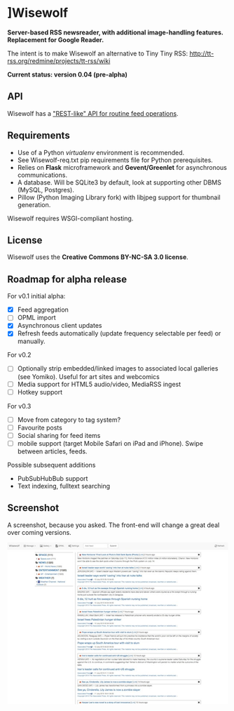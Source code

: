 ]Wisewolf
========

**Server-based RSS newsreader, with additional image-handling features. Replacement for Google Reader.**

The intent is to make Wisewolf an alternative to Tiny Tiny RSS: http://tt-rss.org/redmine/projects/tt-rss/wiki

**Current status: version 0.04 (pre-alpha)**

API
---

Wisewolf has a ["REST-like" API for routine feed operations](https://github.com/KyubiSystems/Wisewolf/blob/master/docs/API.md).

Requirements
------------

* Use of a Python *virtualenv* environment is recommended.
* See Wisewolf-req.txt pip requirements file for Python prerequisites. 
* Relies on __Flask__ microframework and __Gevent/Greenlet__ for asynchronous communications. 
* A database. Will be SQLite3 by default, look at supporting other DBMS (MySQL, Postgres).
* Pillow (Python Imaging Library fork) with libjpeg support for thumbnail generation.

Wisewolf requires WSGI-compliant hosting.

License
-------

Wisewolf uses the **Creative Commons BY-NC-SA 3.0 license**.

Roadmap for alpha release
---------

For v0.1 initial alpha:

- [x] Feed aggregation
- [ ] OPML import
- [x] Asynchronous client updates
- [x] Refresh feeds automatically (update frequency selectable per feed) or manually.

For v0.2

- [ ] Optionally strip embedded/linked images to associated local galleries (see Yomiko). Useful for art sites and webcomics
- [ ] Media support for HTML5 audio/video, MediaRSS ingest
- [ ] Hotkey support

For v0.3

- [ ] Move from category to tag system?  
- [ ] Favourite posts
- [ ] Social sharing for feed items
- [ ] mobile support (target Mobile Safari on iPad and iPhone). Swipe between articles, feeds.

Possible subsequent additions

* PubSubHubBub support
* Text indexing, fulltext searching

Screenshot
----------

A screenshot, because you asked. The front-end will change a great deal over coming versions.

<img src="https://github.com/KyubiSystems/Wisewolf/raw/master/screenshots/wisewolf-alpha0.04.3.jpg">